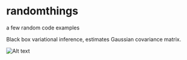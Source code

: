 # randomthings
a few random code examples

Black box variational inference, estimates Gaussian covariance matrix.

![Alt text](test.gif?raw=true "Title")
